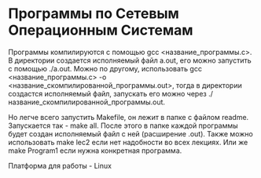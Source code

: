 # Программы по Сетевым Операционным Системам
Программы компилируются с помощью gcc <название_программы.c>. В директории создается исполняемый файл a.out, его можно запустить с помощью ./a.out. Можно по другому, использовать gcc <название_программы.c> -o <название_скомпилированной_программы.out>, тогда в директории создастся исполняемый файл, запускать его можно через ./название_скомпилированной_программы.out.

Но легче всего запустить Makefile, он лежит в папке с файлом readme. Запускается так - make all. После этого в папке каждой программы будет создан исполняемый файл с ней (расширение .out). Также можно использовать make lec2 если нет надобности во всех лекциях. Или же make Program1 если нужна конкретная программа.

Платформа для работы - Linux
